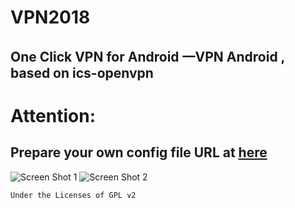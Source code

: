 # VPN2018
## One Click VPN for Android  一VPN Android , based on ics-openvpn


# Attention:  
## Prepare your own config file URL at [here](https://github.com/Zulqurnain/VPN2018/blob/master/app/src/main/java/com/wxy/vpn2018/ProfileAsync.java#L54) 

![Screen Shot 1](http://7xqblc.com1.z0.glb.clouddn.com/vpn2018_screen1.jpg) ![Screen Shot 2](http://7xqblc.com1.z0.glb.clouddn.com/vpn2018_screen2.jpg)




`Under the Licenses of GPL v2`

